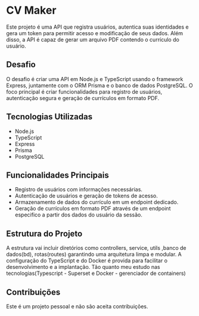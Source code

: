 # CV Maker

Este projeto é uma API que registra usuários, autentica suas identidades e gera um token para permitir acesso e modificação de seus dados. Além disso, a API é capaz de gerar um arquivo PDF contendo o currículo do usuário.

## Desafio

O desafio é criar uma API em Node.js e TypeScript usando o framework Express, juntamente com o ORM Prisma e o banco de dados PostgreSQL. O foco principal é criar funcionalidades para registro de usuários, autenticação segura e geração de currículos em formato PDF.

## Tecnologias Utilizadas

- Node.js
- TypeScript
- Express
- Prisma
- PostgreSQL

## Funcionalidades Principais

- Registro de usuários com informações necessárias.
- Autenticação de usuários e geração de tokens de acesso.
- Armazenamento de dados do currículo em um endpoint dedicado.
- Geração de currículos em formato PDF através de um endpoint especifico a partir dos dados do usuário da sessão.

## Estrutura do Projeto

A estrutura vai incluir diretórios como controllers, service, utils ,banco de dados(bd), rotas(routes) garantindo uma arquitetura limpa e modular. A configuração do TypeScript e do Docker é provida para facilitar o desenvolvimento e a implantação. Tão quanto meu estudo nas tecnologias(Typescript - Superset e Docker - gerenciador de containers)

## Contribuições

Este é um projeto pessoal e não são aceita contribuições.
